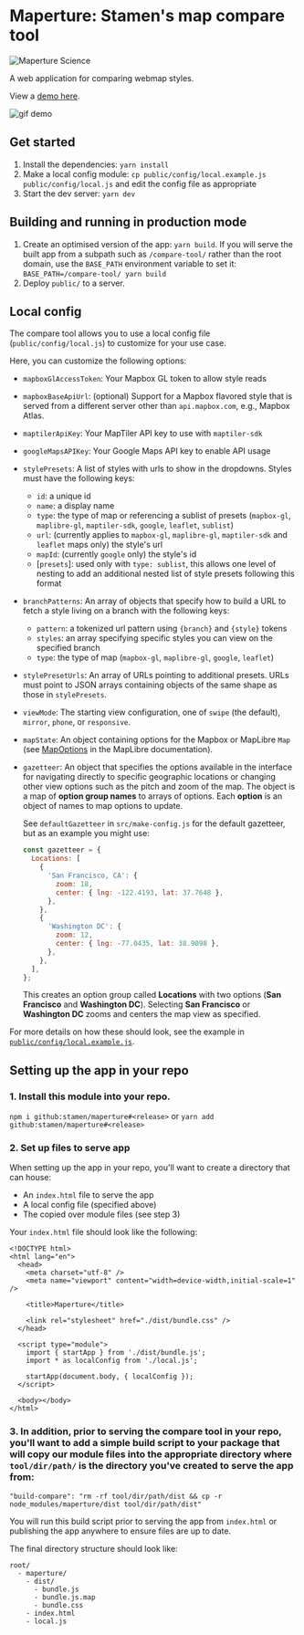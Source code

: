 # Maperture: Stamen's map compare tool

![Maperture Science](silly_maperture_logo.png?raw=true)

A web application for comparing webmap styles.

View a [demo here](https://stamen.github.io/maperture/).

![gif demo](Maperture_demo.gif?raw=true)

## Get started

1. Install the dependencies: `yarn install`
2. Make a local config module: `cp public/config/local.example.js public/config/local.js` and edit the config file as appropriate
3. Start the dev server: `yarn dev`

## Building and running in production mode

1. Create an optimised version of the app: `yarn build`. If you will serve the built app from a subpath such as `/compare-tool/` rather than the root domain, use the `BASE_PATH` environment variable to set it: `BASE_PATH=/compare-tool/ yarn build`
2. Deploy `public/` to a server.

## Local config

The compare tool allows you to use a local config file (`public/config/local.js`) to customize for your use case.

Here, you can customize the following options:

- `mapboxGlAccessToken`: Your Mapbox GL token to allow style reads
- `mapboxBaseApiUrl`: (optional) Support for a Mapbox flavored style that is served from a different server other than `api.mapbox.com`, e.g., Mapbox Atlas.
- `maptilerApiKey`: Your MapTiler API key to use with `maptiler-sdk`
- `googleMapsAPIKey`: Your Google Maps API key to enable API usage
- `stylePresets`: A list of styles with urls to show in the dropdowns. Styles must have the following keys:
  - `id`: a unique id
  - `name`: a display name
  - `type`: the type of map or referencing a sublist of presets (`mapbox-gl`, `maplibre-gl`, `maptiler-sdk`, `google`, `leaflet`, `sublist`)
  - `url`: (currently applies to `mapbox-gl`, `maplibre-gl`, `maptiler-sdk` and `leaflet` maps only) the style's url
  - `mapId`: (currently `google` only) the style's id
  - [`presets`]: used only with `type: sublist`, this allows one level of nesting to add an additional nested list of style presets following this format
- `branchPatterns`: An array of objects that specify how to build a URL to fetch a style living on a branch with the following keys:
  - `pattern`: a tokenized url pattern using `{branch}` and `{style}` tokens
  - `styles`: an array specifying specific styles you can view on the specified branch
  - `type`: the type of map (`mapbox-gl`, `maplibre-gl`, `google`, `leaflet`)
- `stylePresetUrls`: An array of URLs pointing to additional presets. URLs must point to JSON arrays containing objects of the same shape as those in `stylePresets`.
- `viewMode`: The starting view configuration, one of `swipe` (the default), `mirror`, `phone`, or `responsive`.
- `mapState`: An object containing options for the Mapbox or MapLibre `Map` (see [MapOptions](https://maplibre.org/maplibre-gl-js/docs/API/type-aliases/MapOptions/) in the MapLibre documentation).
- `gazetteer`: An object that specifies the options available in the interface for navigating directly to specific geographic locations or changing other view options such as the pitch and zoom of the map. The object is a map of **option group names** to arrays of options. Each **option** is an object of names to map options to update.

  See `defaultGazetteer` in `src/make-config.js` for the default gazetteer, but as an example you might use:

  ```js
  const gazetteer = {
    Locations: [
      {
        'San Francisco, CA': {
          zoom: 18,
          center: { lng: -122.4193, lat: 37.7648 },
        },
      },
      {
        'Washington DC': {
          zoom: 12,
          center: { lng: -77.0435, lat: 38.9098 },
        },
      },
    ],
  };
  ```

  This creates an option group called **Locations** with two options (**San Francisco** and **Washington DC**). Selecting **San Francisco** or **Washington DC** zooms and centers the map view as specified.

For more details on how these should look, see the example in [`public/config/local.example.js`](./public/config/local.example.js).

## Setting up the app in your repo

### 1. Install this module into your repo.

`npm i github:stamen/maperture#<release>` or `yarn add github:stamen/maperture#<release>`

### 2. Set up files to serve app

When setting up the app in your repo, you'll want to create a directory that can house:

- An `index.html` file to serve the app
- A local config file (specified above)
- The copied over module files (see step 3)

Your `index.html` file should look like the following:

```
<!DOCTYPE html>
<html lang="en">
  <head>
    <meta charset="utf-8" />
    <meta name="viewport" content="width=device-width,initial-scale=1" />

    <title>Maperture</title>

    <link rel="stylesheet" href="./dist/bundle.css" />
  </head>

  <script type="module">
    import { startApp } from './dist/bundle.js';
    import * as localConfig from './local.js';

    startApp(document.body, { localConfig });
  </script>

  <body></body>
</html>
```

### 3. In addition, prior to serving the compare tool in your repo, you'll want to add a simple build script to your package that will copy our module files into the appropriate directory where `tool/dir/path/` is the directory you've created to serve the app from:

`"build-compare": "rm -rf tool/dir/path/dist && cp -r node_modules/maperture/dist tool/dir/path/dist"`

You will run this build script prior to serving the app from `index.html` or publishing the app anywhere to ensure files are up to date.

The final directory structure should look like:

```
root/
  - maperture/
    - dist/
      - bundle.js
      - bundle.js.map
      - bundle.css
    - index.html
    - local.js
```
